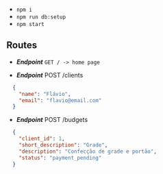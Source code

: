 - `npm i`
- `npm run db:setup`
- `npm start`

## Routes
- ***Endpoint*** `GET / -> home page`

- ***Endpoint*** POST /clients
```json
  {
    "name": "Flávio",
    "email": "flavio@email.com"
  }
```

- ***Endpoint*** POST /budgets
```json
  {
    "client_id": 1,
    "short_description": "Grade",
    "description": "Confecção de grade e portão",
    "status": "payment_pending"
  }
```
